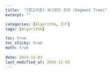 ```yaml
---
title:  "[알고리즘] 세그먼트 트리 (Segment Tree)"
excerpt: ""

categories: [Algorithm, 트리]
tags: [Algorithm]

toc: true
toc_sticky: true
math: true
 
date: 2024-12-03
last_modified_at: 2024-12-03
---
```


